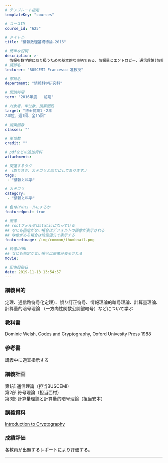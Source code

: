 ```yaml
---
# テンプレート指定
templateKey: "courses"

# コースID
course_id: "625"

# タイトル
title: "情報数理基礎特論-2016"

# 簡単な説明
description: >-
  情報を数学的に取り扱うための基本的な事柄である、情報量とエントロピー、通信理論(情報源符号化定理、通信路符号化定理)、誤り訂正符号、情報理論的暗号理論、計算量理論、計算量的暗号理論(一方向性関数、公開鍵暗号)などについて学ぶ ...
# 講師名
lecturer: "BUSCEMI Francesco 准教授"

# 部局名
department: "情報科学研究科"

# 開講時限
term: "2016年度	前期"

# 対象者、単位数、授業回数
target: "博士前期1・2年
2単位、週1回、全15回"

# 授業回数
classes: ""

# 単位数
credit: ""

# pdfなどの追加資料
attachments:

# 関連するタグ
# （取り急ぎ、カテゴリと同じにしてあります。）
tags:
 - "情報と科学"

# カテゴリ
category:
 - "情報と科学"

# 色付けのロールにするか
featuredpost: true

# 画像
## rootフォルダはstaticになっている
## なにも指定がない場合はデフォルトの画像が表示される
## 映像がある場合は映像優先で表示する
featuredimage: /img/common/thumbnail.png

# 映像のURL
## なにも指定がない場合は画像が表示される
movie: 

# 記事投稿日
date: 2019-11-13 13:54:57
---
```


### 講義目的

定理、通信路符号化定理）、誤り訂正符号、情報理論的暗号理論、計算量理論、計算量的暗号理論 （一方向性関数公開鍵暗号）などについて学ぶ








### 教科書

Dominic Welsh, Codes and Cryptography, Oxford Univesity Press 1988

### 参考書

講義中に適宜指示する


<h3>講義計画</h3>
第1部 通信理論（担当BUSCEMI)<br>
第2部 符号理論（担当西村）<br>
第3部 計算量理論と計算量的暗号理論（担当安本）


### 講義資料

[Introduction to Cryptography](http://ocw.nagoya-u.jp/files/625/Bu.pdf) 






### 成績評価

各教員が出題するレポートにより評価する。



-----